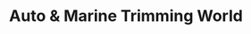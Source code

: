 ---
title: "Auto & Marine Trimming World"
url: /hamilton/auto-and-marine-trimming-world/
shop: car repair
---
